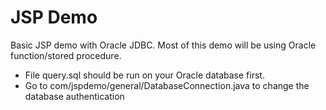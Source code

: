 JSP Demo
=======

Basic JSP demo with Oracle JDBC. Most of this demo will be using Oracle function/stored procedure.

- File query.sql should be run on your Oracle database first.
- Go to com/jspdemo/general/DatabaseConnection.java to change the database authentication